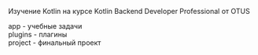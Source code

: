 Изучение Kotlin на курсе Kotlin Backend Developer Professional от OTUS

app - учебные задачи\
plugins - плагины\
project - финальный проект
